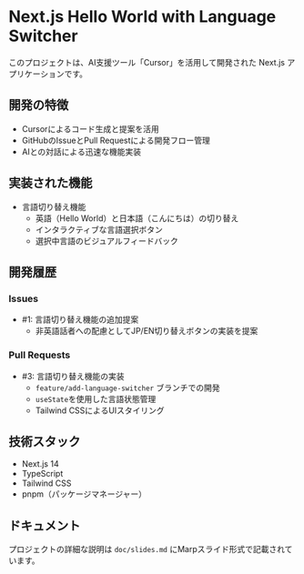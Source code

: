 # Next.js Hello World with Language Switcher

このプロジェクトは、AI支援ツール「Cursor」を活用して開発された Next.js アプリケーションです。

## 開発の特徴

- Cursorによるコード生成と提案を活用
- GitHubのIssueとPull Requestによる開発フロー管理
- AIとの対話による迅速な機能実装

## 実装された機能

- 言語切り替え機能
  - 英語（Hello World）と日本語（こんにちは）の切り替え
  - インタラクティブな言語選択ボタン
  - 選択中言語のビジュアルフィードバック

## 開発履歴

### Issues
- #1: 言語切り替え機能の追加提案
  - 非英語話者への配慮としてJP/EN切り替えボタンの実装を提案

### Pull Requests
- #3: 言語切り替え機能の実装
  - `feature/add-language-switcher` ブランチでの開発
  - `useState`を使用した言語状態管理
  - Tailwind CSSによるUIスタイリング

## 技術スタック

- Next.js 14
- TypeScript
- Tailwind CSS
- pnpm（パッケージマネージャー）

## ドキュメント

プロジェクトの詳細な説明は `doc/slides.md` にMarpスライド形式で記載されています。
